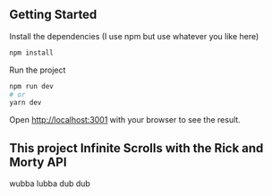 ## Getting Started

Install the dependencies (I use npm but use whatever you like here)

```bash
npm install
```

Run the project

```bash
npm run dev
# or
yarn dev
```

Open [http://localhost:3001](http://localhost:3001) with your browser to see the result.

## This project Infinite Scrolls with the Rick and Morty API

wubba lubba dub dub
